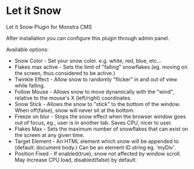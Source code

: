 Let it Snow
===================

Let it Snow Plugin for Monstra CMS

After installation you can configure this plugin through admin panel.

Available options:

* Snow Color - Set your snow color. e.g. white, red, blue, etc...
* Flakes max active - Sets the limit of "falling" snowflakes (eg. moving on the screen, thus considered to be active.)
* Twinkle Effect - Allow snow to randomly "flicker" in and out of view while falling.
* Follow Mouse - Allows snow to move dynamically with the "wind", relative to the mouse's X (left/right) coordinates.
* Snow Stick - Allows the snow to "stick" to the bottom of the window. When off(false), snow will never sit at the bottom.
* Freeze on blur - Stops the snow effect when the browser window goes out of focus, eg., user is in another tab. Saves CPU, nicer to user.
* Flakes Max - Sets the maximum number of snowflakes that can exist on the screen at any given time.
* Target Element - An HTML element which snow will be appended to (default: document body.) Can be an element ID string eg. 'myDiv'.
* Position Fixed - If enabled(true), snow not affected by window scroll. May increase CPU load, disabled(false) by default.